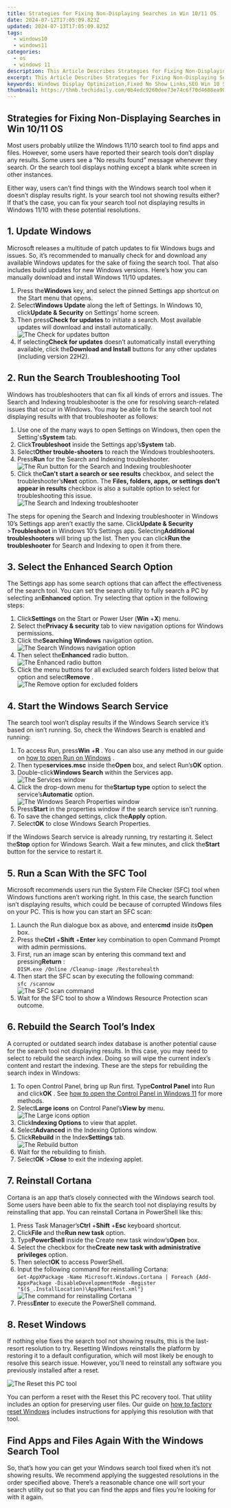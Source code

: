 ```yaml
---
title: Strategies for Fixing Non-Displaying Searches in Win 10/11 OS
date: 2024-07-12T17:05:09.823Z
updated: 2024-07-13T17:05:09.823Z
tags:
  - windows10
  - windows11
categories:
  - os
  - windows 11
description: This Article Describes Strategies for Fixing Non-Displaying Searches in Win 10/11 OS
excerpt: This Article Describes Strategies for Fixing Non-Displaying Searches in Win 10/11 OS
keywords: Windows Display Optimization,Fixed No Show Links,SEO Win 10 Strategies,Non-Display Searches Solved,Fixing Missing Web Results,OS XSEO Tips for Display,Enhance Search Visibility Win
thumbnail: https://thmb.techidaily.com/0b4edc9260dee73e74c6f70d4608ea90c51d96ccbc3b5f5a0008c722859666ad.jpg
---
```


## Strategies for Fixing Non-Displaying Searches in Win 10/11 OS

 Most users probably utilize the Windows 11/10 search tool to find apps and files. However, some users have reported their search tools don’t display any results. Some users see a “No results found” message whenever they search. Or the search tool displays nothing except a blank white screen in other instances.

 Either way, users can’t find things with the Windows search tool when it doesn’t display results right. Is your search tool not showing results either? If that’s the case, you can fix your search tool not displaying results in Windows 11/10 with these potential resolutions.

## 1\. Update Windows

 Microsoft releases a multitude of patch updates to fix Windows bugs and issues. So, it’s recommended to manually check for and download any available Windows updates for the sake of fixing the search tool. That also includes build updates for new Windows versions. Here’s how you can manually download and install Windows 11/10 updates.

1. Press the**Windows** key, and select the pinned Settings app shortcut on the Start menu that opens.
2. Select**Windows Update** along the left of Settings. In Windows 10, click**Update & Security** on Settings’ home screen.
3. Then press**Check for updates** to initiate a search. Most available updates will download and install automatically.  
![The Check for updates button](https://static1.makeuseofimages.com/wordpress/wp-content/uploads/2022/12/the-check-for-updates-button.jpg)
4. If selecting**Check for updates** doesn’t automatically install everything available, click the**Download and Install** buttons for any other updates (including version 22H2).

## 2\. Run the Search Troubleshooting Tool

 Windows has troubleshooters that can fix all kinds of errors and issues. The Search and Indexing troubleshooter is the one for resolving search-related issues that occur in Windows. You may be able to fix the search tool not displaying results with that troubleshooter as follows:

1. Use one of the many ways to open Settings on Windows, then open the Setting's**System** tab.
2. Click**Troubleshoot** inside the Settings app’s**System** tab.
3. Select**Other trouble-shooters** to reach the Windows troubleshooters.
4. Press**Run** for the Search and Indexing troubleshooter.  
![The Run button for the Search and Indexing troubleshooter](https://static1.makeuseofimages.com/wordpress/wp-content/uploads/2022/12/the-run-button-for-the-search-and-indexing-troubleshooter.jpg)
5. Click the**Can't start a search or see results** checkbox, and select the troubleshooter’s**Next** option. The **Files, folders, apps, or settings don't appear in results** checkbox is also a suitable option to select for troubleshooting this issue.  
![The Search and Indexing troubleshooter](https://static1.makeuseofimages.com/wordpress/wp-content/uploads/2022/12/the-search-and-indexing-troubleshooter.jpg)

 The steps for opening the Search and Indexing troubleshooter in Windows 10’s Settings app aren’t exactly the same. Click**Update & Security** \>**Troubleshoot** in Windows 10’s Settings app. Selecting**Additional troubleshooters** will bring up the list. Then you can click**Run the troubleshooter** for Search and Indexing to open it from there.

## 3\. Select the Enhanced Search Option

 The Settings app has some search options that can affect the effectiveness of the search tool. You can set the search utility to fully search a PC by selecting an**Enhanced** option. Try selecting that option in the following steps:

1. Click**Settings** on the Start or Power User (**Win** +**X**) menu.
2. Select the**Privacy & security** tab to view navigation options for Windows permissions.
3. Click the**Searching Windows** navigation option.  
![The Search Windows navigation option](https://static1.makeuseofimages.com/wordpress/wp-content/uploads/2022/12/the-searching-windows-navigation-option.jpg)
4. Then select the**Enhanced** radio button.  
![The Enhanced radio button](https://static1.makeuseofimages.com/wordpress/wp-content/uploads/2022/12/the-enhanced-radio-button.jpg)
5. Click the menu buttons for all excluded search folders listed below that option and select**Remove** .  
![The Remove option for excluded folders](https://static1.makeuseofimages.com/wordpress/wp-content/uploads/2022/12/the-remove-option.jpg)

## 4\. Start the Windows Search Service

 The search tool won’t display results if the Windows Search service it’s based on isn’t running. So, check the Windows Search is enabled and running:

1. To access Run, press**Win** +**R** . You can also use any method in our guide on [how to open Run on Windows](https://www.makeuseof.com/windows-open-run-command-dialog-box/) .
2. Then type**services.msc** inside the**Open** box, and select Run’s**OK** option.
3. Double-click**Windows Search** within the Services app.  
![The Services window](https://static1.makeuseofimages.com/wordpress/wp-content/uploads/2022/12/the-services-window2.jpg)
4. Click the drop-down menu for the**Startup type** option to select the service’s**Automatic** option.  
![The Windows Search Properties window](https://static1.makeuseofimages.com/wordpress/wp-content/uploads/2022/12/the-windows-search-properties-window.jpg)
5. Press**Start** in the properties window if the search service isn’t running.
6. To save the changed settings, click the**Apply** option.
7. Select**OK** to close Windows Search Properties.

 If the Windows Search service is already running, try restarting it. Select the**Stop** option for Windows Search. Wait a few minutes, and click the**Start** button for the service to restart it.

## 5\. Run a Scan With the SFC Tool

 Microsoft recommends users run the System File Checker (SFC) tool when Windows functions aren’t working right. In this case, the search function isn’t displaying results, which could be because of corrupted Windows files on your PC. This is how you can start an SFC scan:

1. Launch the Run dialogue box as above, and enter**cmd** inside its**Open** box.
2. Press the**Ctrl** +**Shift** +**Enter** key combination to open Command Prompt with admin permissions.
3. First, run an image scan by entering this command text and pressing**Return** :  
`DISM.exe /Online /Cleanup-image /Restorehealth`
4. Then start the SFC scan by executing the following command:  
`sfc /scannow`  
![The SFC scan command](https://static1.makeuseofimages.com/wordpress/wp-content/uploads/2022/12/the-sfc-scan-command.jpg)
5. Wait for the SFC tool to show a Windows Resource Protection scan outcome.

## 6\. Rebuild the Search Tool’s Index

 A corrupted or outdated search index database is another potential cause for the search tool not displaying results. In this case, you may need to select to rebuild the search index. Doing so will wipe the current index’s content and restart the indexing. These are the steps for rebuilding the search index in Windows:

1. To open Control Panel, bring up Run first. Type**Control Panel** into Run and click**OK** . See [how to open the Control Panel in Windows 11](https://www.makeuseof.com/windows-11-open-control-panel/) for more methods.
2. Select**Large icons** on Control Panel’s**View by** menu.  
![The Large icons option](https://static1.makeuseofimages.com/wordpress/wp-content/uploads/2022/12/the-large-icons-button.jpg)
3. Click**Indexing Options** to view that applet.
4. Select**Advanced** in the Indexing Options window.
5. Click**Rebuild** in the Index**Settings** tab.  
![The Rebuild button](https://static1.makeuseofimages.com/wordpress/wp-content/uploads/2022/12/the-rebuild-option.jpg)
6. Wait for the rebuilding to finish.
7. Select**OK** \>**Close** to exit the indexing applet.

## 7\. Reinstall Cortana

 Cortana is an app that’s closely connected with the Windows search tool. Some users have been able to fix the search tool not displaying results by reinstalling that app. You can reinstall Cortana in PowerShell like this:

1. Press Task Manager’s**Ctrl** +**Shift** +**Esc** keyboard shortcut.
2. Click**File** and the**Run new task** option.
3. Type**PowerShell** inside the Create new task window’s**Open** box.
4. Select the checkbox for the**Create new task with administrative privileges** option.
5. Then select**OK** to access PowerShell.
6. Input the following command for reinstalling Cortana:  
`Get-AppXPackage -Name Microsoft.Windows.Cortana | Foreach {Add-AppxPackage -DisableDevelopmentMode -Register "$($_.InstallLocation)\AppXManifest.xml"}`  
![The command for reinstalling Cortana](https://static1.makeuseofimages.com/wordpress/wp-content/uploads/2022/12/the-reinstall-cortana-command.jpg)
7. Press**Enter** to execute the PowerShell command.

## 8\. Reset Windows

 If nothing else fixes the search tool not showing results, this is the last-resort resolution to try. Resetting Windows reinstalls the platform by restoring it to a default configuration, which will most likely be enough to resolve this search issue. However, you’ll need to reinstall any software you previously installed after a reset.

![The Reset this PC tool](https://static1.makeuseofimages.com/wordpress/wp-content/uploads/2022/12/the-reset-this-pc-tool.jpg)

 You can perform a reset with the Reset this PC recovery tool. That utility includes an option for preserving user files. Our guide on [how to factory reset Windows](https://www.makeuseof.com/tag/4-ways-factory-reset-windows-computer/) includes instructions for applying this resolution with that tool.

## Find Apps and Files Again With the Windows Search Tool

 So, that’s how you can get your Windows search tool fixed when it’s not showing results. We recommend applying the suggested resolutions in the order specified above. There’s a reasonable chance one will sort your search utility out so that you can find the apps and files you’re looking for with it again.

<ins class="adsbygoogle"
     style="display:block"
     data-ad-format="autorelaxed"
     data-ad-client="ca-pub-7571918770474297"
     data-ad-slot="1223367746"></ins>



<ins class="adsbygoogle"
     style="display:block"
     data-ad-client="ca-pub-7571918770474297"
     data-ad-slot="8358498916"
     data-ad-format="auto"
     data-full-width-responsive="true"></ins>




